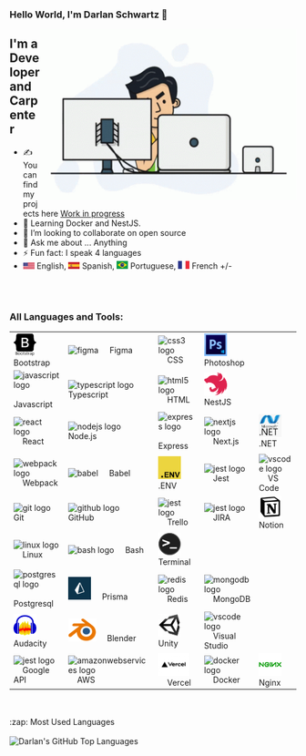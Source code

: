### Hello World, I'm Darlan Schwartz  👋

 <img align="right" alt="GIF" src="https://raw.githubusercontent.com/DarlanSchwartz/DarlanSchwartz/main/Github%20readme%20images/programmer.gif" width="450" height="300" />
 
## I'm a Developer and Carpenter
- ✍ You can find my projects here <a href="https://darlanschwartz.github.io/My-Portfolio/">Work in progress</a>
- 🌱 Learning Docker and NestJS.
- 👯 I’m looking to collaborate on open source
- 💬 Ask me about ... Anything
- ⚡ Fun fact: I speak 4 languages
- <img align="left top" alt="EUA" width="20px" src="https://raw.githubusercontent.com/DarlanSchwartz/DarlanSchwartz/main/Github%20readme%20images/usa.jpg" /> English,  <img align="left top" alt="Spanish" width="20px" src="https://raw.githubusercontent.com/DarlanSchwartz/DarlanSchwartz/main/Github%20readme%20images/spanish.jpg" />  Spanish,  <img align="left top" alt="Portuguese" width="20px" src="https://raw.githubusercontent.com/DarlanSchwartz/DarlanSchwartz/main/Github%20readme%20images/brazil.jpg" />  Portuguese, <img align="left top" alt="French" width="20px" src="https://raw.githubusercontent.com/DarlanSchwartz/DarlanSchwartz/main/Github%20readme%20images/france.webp" /> French +/-
<br />
<br />
<h3 align="left">All Languages and Tools:</h3>
<div align="center">
<table =>
  <tbody>
  <tr>
   <td>
        <img
          src="https://raw.githubusercontent.com/devicons/devicon/master/icons/bootstrap/bootstrap-plain-wordmark.svg"
          alt="bootstrap"
          width="40"
          height="40"
        />
        <img width="12" /> Bootstrap
      </td>
      <td>
        <img
          src="https://www.vectorlogo.zone/logos/figma/figma-icon.svg"
          alt="figma"
          width="40"
          height="40"
        />
        <img width="12" /> Figma
      </td>
            <td>
        <img
          src="https://cdn.jsdelivr.net/gh/devicons/devicon/icons/css3/css3-original.svg"
          height="40"
          alt="css3 logo"
        />
        <img width="12" /> CSS
      </td>
            <td>
        <img
          src="https://raw.githubusercontent.com/DarlanSchwartz/DarlanSchwartz/main/Github%20readme%20images/photoshop.jpeg"
          height="40"
          alt="photoshop logo"
        />
        <img width="12" /> Photoshop
      </td>
  </tr>
    <tr>
      <td>
        <img
          src="https://cdn.jsdelivr.net/gh/devicons/devicon/icons/javascript/javascript-original.svg"
          height="40"
          alt="javascript logo"
        />
        <img width="12" /> Javascript
      </td>
      <td>
        <img
          src="https://cdn.jsdelivr.net/gh/devicons/devicon/icons/typescript/typescript-original.svg"
          height="40"
          alt="typescript logo"
        />
        <img width="12" /> Typescript
      </td>
          <td>
        <img
          src="https://cdn.jsdelivr.net/gh/devicons/devicon/icons/html5/html5-original.svg"
          height="40"
          alt="html5 logo"
        />
        <img width="12" /> HTML
      </td>
      <td>
        <img
          src="https://raw.githubusercontent.com/devicons/devicon/master/icons/nestjs/nestjs-plain.svg"
          alt="nestjs"
          width="40"
          height="40"
        />
        <img width="12" /> NestJS
      </td>
    </tr>
    <tr>
      <td>
        <img
          src="https://cdn.jsdelivr.net/gh/devicons/devicon/icons/react/react-original.svg"
          height="40"
          alt="react logo"
        />
        <img width="12" /> React
      </td>
            <td>
        <img
          src="https://cdn.jsdelivr.net/gh/devicons/devicon/icons/nodejs/nodejs-original.svg"
          height="40"
          alt="nodejs logo"
        />
        <img width="12" /> Node.js
      </td>
            <td>
        <img
          src="https://skillicons.dev/icons?i=express"
          height="40"
          alt="express logo"
        />
        <img width="12" /> Express
      </td>
      <td>
        <img
          src="https://skillicons.dev/icons?i=nextjs"
          height="40"
          alt="nextjs logo"
        />
        <img width="12" /> Next.js
      </td>
       <td>
        <img
          src="https://raw.githubusercontent.com/DarlanSchwartz/DarlanSchwartz/main/Github%20readme%20images/net.jpg"
          height="40"
          alt="nextjs logo"
        />
        <img width="12" /> .NET
      </td>
    </tr>
    <tr>
      <td>
        <img
          src="https://cdn.jsdelivr.net/gh/devicons/devicon/icons/webpack/webpack-original.svg"
          height="40"
          alt="webpack logo"
        />
        <img width="12" /> Webpack
      </td>
      <td>
        <img
          src="https://www.vectorlogo.zone/logos/babeljs/babeljs-icon.svg"
          alt="babel"
          width="40"
          height="40"
        />
        <img width="12" /> Babel
      </td>
       <td>
        <img
          src="https://raw.githubusercontent.com/DarlanSchwartz/DarlanSchwartz/main/Github%20readme%20images/env.png"
          height="40"
          alt="notion logo"
        />
        <img width="12" /> .ENV
      </td>
       <td>
        <img
          src="https://cdn.jsdelivr.net/gh/devicons/devicon/icons/jest/jest-plain.svg"
          height="40"
          alt="jest logo"
        />
        <img width="12" /> Jest
      </td>
             <td>
        <img
          src="https://cdn.simpleicons.org/visualstudiocode/007ACC"
          height="40"
          alt="vscode logo"
        />
        <img width="12" /> VS Code
      </td>
    </tr>
    <tr>
      <td>
        <img
          src="https://cdn.jsdelivr.net/gh/devicons/devicon/icons/git/git-original.svg"
          height="40"
          alt="git logo"
        />
        <img width="12" /> Git
      </td>
       <td>
        <img
          src="https://skillicons.dev/icons?i=github"
          height="40"
          alt="github logo"
        />
        <img width="12" /> GitHub
      </td>
        <td>
        <img
          src="https://cdn.jsdelivr.net/gh/devicons/devicon/icons/trello/trello-plain.svg"
          height="40"
          alt="jest logo"
        />
        <img width="12" /> Trello
      </td>
        <td>
        <img
          src="https://cdn.jsdelivr.net/gh/devicons/devicon/icons/jira/jira-original.svg"
          height="40"
          alt="jest logo"
        />
        <img width="12" /> JIRA
      </td>
        <td>
        <img
          src="https://raw.githubusercontent.com/DarlanSchwartz/DarlanSchwartz/main/Github%20readme%20images/notion.png"
          height="40"
          alt="notion logo"
        />
        <img width="12" /> Notion
      </td>
    </tr>
    <tr>
      <td>
        <img
          src="https://skillicons.dev/icons?i=linux"
          height="40"
          alt="linux logo"
        />
        <img width="12" /> Linux
      </td>
      <td>
        <img
          src="https://cdn.simpleicons.org/gnubash/4EAA25"
          height="40"
          alt="bash logo"
        />
        <img width="12" /> Bash
      </td>
         <td>
        <img
          src="https://github.com/DarlanSchwartz/DarlanSchwartz/blob/main/Github%20readme%20images/terminal.png?raw=true"
          alt="nginx"
          width="40"
          height="40"
        />
        <img width="12" /> Terminal
      </td>
    </tr>
    <tr>
      <td>
        <img
          src="https://cdn.jsdelivr.net/gh/devicons/devicon/icons/postgresql/postgresql-original.svg"
          height="40"
          alt="postgresql logo"
        />
        <img width="12" /> Postgresql
      </td>
      <td>
        <img
          src="https://github.com/DarlanSchwartz/DarlanSchwartz/blob/main/Github%20readme%20images/prisma2.png?raw=true"
          alt="prisma"
          width="40"
          height="40"
        />
        <img width="12" /> Prisma
      </td>
      <td>
        <img
          src="https://cdn.jsdelivr.net/gh/devicons/devicon/icons/redis/redis-original.svg"
          height="40"
          alt="redis logo"
        />
        <img width="12" /> Redis
      </td>
      <td>
        <img
          src="https://cdn.jsdelivr.net/gh/devicons/devicon/icons/mongodb/mongodb-original.svg"
          height="40"
          alt="mongodb logo"
        />
        <img width="12" /> MongoDB
      </td>
    </tr>
     <tr>
       <td>
        <img
          src="https://github.com/DarlanSchwartz/DarlanSchwartz/blob/main/Github%20readme%20images/audacity.png?raw=true"
          height="40"
          alt="audacity logo"
        />
        <img width="12" /> Audacity
      </td>
        <td>
        <img
          src="https://raw.githubusercontent.com/DarlanSchwartz/DarlanSchwartz/main/Github%20readme%20images/blender2.png"
          height="40"
          alt="jest logo"
        />
        <img width="12" /> Blender
      </td>
       </td>
        <td>
        <img
          src="https://github.com/DarlanSchwartz/DarlanSchwartz/blob/main/Github%20readme%20images/unity2.png?raw=true"
          height="40"
          alt="jest logo"
        />
        <img width="12" /> Unity
      </td>
             <td>
        <img
          src="https://cdn.jsdelivr.net/gh/devicons/devicon/icons/visualstudio/visualstudio-plain.svg"
          height="40"
          alt="vscode logo"
        />
        <img width="12" /> Visual Studio
      </td>
    </tr>
         <tr>
       </td>
        <td>
        <img
          src="https://cdn.jsdelivr.net/gh/devicons/devicon/icons/googlecloud/googlecloud-original.svg"
          height="40"
          alt="jest logo"
        />
        <img width="12" /> Google API
      </td>
            <td>
        <img
          src="https://cdn.jsdelivr.net/gh/devicons/devicon/icons/amazonwebservices/amazonwebservices-original.svg"
          height="40"
          alt="amazonwebservices logo"
        />
        <img width="12" /> AWS
      </td>
      <td>
        <img
          src="https://github.com/DarlanSchwartz/DarlanSchwartz/blob/main/Github%20readme%20images/vercel.jpg?raw=true"
          height="40"
          alt="amazonwebservices logo"
        />
        <img width="12" /> Vercel
      </td>
       <td>
        <img
          src="https://cdn.jsdelivr.net/gh/devicons/devicon/icons/docker/docker-original.svg"
          height="40"
          alt="docker logo"
        />
        <img width="12" /> Docker
      </td>
      <td>
        <img
          src="https://raw.githubusercontent.com/devicons/devicon/master/icons/nginx/nginx-original.svg"
          alt="nginx"
          width="40"
          height="40"
        />
        <img width="12" /> Nginx
      </td>
    </tr>
  </tbody>
</table>
</div>
<br />
<br />

 <summary>  :zap: Most Used Languages</summary>
 <br />
<img style="flex-grow:0; flex-shrink:0;" alt="Darlan's GitHub Top Languages" src="https://github-readme-stats.vercel.app/api/top-langs/?username=DarlanSchwartz" />
